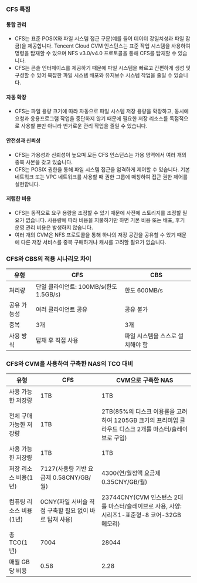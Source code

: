 ### CFS 특징

#### 통합 관리

- CFS는 표준 POSIX와 파일 시스템 접근 구문(예를 들어 데이터 강일치성과 파일 잠금)을 제공합니다. Tencent Cloud CVM 인스턴스는 표준 작업 시스템을 사용하여 명령을 탑재할 수 있으며 NFS v3.0/v4.0 프로토콜을 통해 CFS를 탑재할 수 있습니다.
- CFS는 콘솔 인터페이스를 제공하기 때문에 파일 시스템을 빠르고 간편하게 생성 및 구성할 수 있어 복잡한 파일 시스템 배포와 유지보수 시스템 작업을 줄일 수 있습니다.

#### 자동 확장

- CFS는 파일 용량 크기에 따라 자동으로 파일 시스템 저장 용량을 확장하고, 동시에 요청과 응용프로그램 작업을 중단하지 않기 때문에 필요한 저장 리소스를 독점적으로 사용할 뿐만 아니라 번거로운 관리 작업을 줄일 수 있습니다.


#### 안전성과 신뢰성

- CFS는 가용성과 신뢰성이 높으며 모든 CFS 인스턴스는 가용 영역에서 여러 개의 중복 사본을 갖고 있습니다.
- CFS는 POSIX 권한을 통해 파일 시스템 접근을 엄격하게 제어할 수 있습니다. 기본 네트워크 또는 VPC 네트워크를 사용할 때 권한 그룹에 매칭하여 접근 권한 제어를 실현합니다.

#### 저렴한 비용

- CFS는 동적으로 요구 용량을 조정할 수 있기 때문에 사전에 스토리지를 조정할 필요가 없습니다. 사용량에 따라 비용을 지불하기만 하면 기본 비용 또는 배포, 후기 운영 관리 비용은 발생하지 않습니다.
- 여러 개의 CVM은 NFS 프로토콜을 통해 하나의 저장 공간을 공유할 수 있기 때문에 다른 저장 서비스를 중복 구매하거나 캐시를 고려할 필요가 없습니다.


### CFS와 CBS의 적용 시나리오 차이

유형 | CFS | CBS
------- | ------- | -------
처리량 | 단일 클라이언트: 100MB/s(한도 1.5GB/s) | 한도 600MB/s
공유 가능성 | 여러 클라이언트 공유  | 공유 불가
중복 | 3개 | 3개
사용 방식 | 탑재 후 직접 사용 | 파일 시스템을 스스로 설치해야 함


### CFS와 CVM을 사용하여 구축한 NAS의 TCO 대비

유형 | CFS | CVM으로 구촉한 NAS
------- | ------- | -------
사용 가능한 저장량 | 1TB | 1TB
전체 구매 가능한 저장량 | 1TB | 2TB(85%의 디스크 이용률을 고려하여 1205GB 크기의 프리미엄 클라우드 디스크 2개를 마스터/슬레이브로 구입)
사용 가능한 저장량 | 1TB | 1TB
저장 리소스 비용(1년) | 7127(사용량 기반 요금제 0.58CNY/GB/월) | 4300(연/월정액 요금제 0.35CNY/GB/월)
컴퓨팅 리소스 비용(1년) | 0CNY(파일 서버슬 직접 구축할 필요 없이 바로 탑재 사용) | 23744CNY(CVM 인스턴스 2대를 마스터/슬레이브로 사용, 사양: 시리즈1-표준형-8 코어-32GB 메모리)
총 TCO(1년) | 7004 | 28044
매월 GB당 비용 | 0.58 | 2.28






